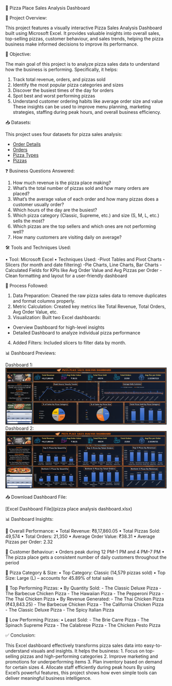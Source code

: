 🍕 Pizza Place Sales Analysis Dashboard

📌 Project Overview:

This project features a visually interactive Pizza Sales Analysis Dashboard built using Microsoft Excel. It provides valuable insights into overall sales, top-selling pizzas, customer behaviour, and sales trends, helping the pizza business make informed decisions to improve its performance.

🎯 Objective:

The main goal of this project is to analyze pizza sales data to understand how the business is performing. Specifically, it helps:
1.  Track total revenue, orders, and pizzas sold
2.	Identify the most popular pizza categories and sizes
3.	Discover the busiest times of the day for orders
4.	Spot best and worst performing pizzas
5.	Understand customer ordering habits like average order size and value
These insights can be used to improve menu planning, marketing strategies, staffing during peak hours, and overall business efficiency.

📥 Datasets:

This project uses four datasets for pizza sales analysis:
- [Order Details](order_details.csv)
- [Orders](orders.csv)
- [Pizza Types](pizza_types.csv)
- [Pizzas](pizzas.csv)

❓ Business Questions Answered:

1.	How much revenue is the pizza place making?
2.	What’s the total number of pizzas sold and how many orders are placed?
3.	What’s the average value of each order and how many pizzas does a customer usually order?
4.	Which hours of the day are the busiest?
5.	Which pizza category (Classic, Supreme, etc.) and size (S, M, L, etc.) sells the most?
6.	Which pizzas are the top sellers and which ones are not performing well?
7.	How many customers are visiting daily on average?

🛠️ Tools and Techniques Used:

•	Tool: Microsoft Excel
•	Techniques Used:
	-Pivot Tables and Pivot Charts
	-Slicers (for month and date filtering)
	-Pie Charts, Line Charts, Bar Charts
	-Calculated Fields for KPIs like Avg Order Value and Avg Pizzas per Order
	-Clean formatting and layout for a user-friendly dashboard

🔄 Process Followed:

1.	Data Preparation: Cleaned the raw pizza sales data to remove duplicates and format columns properly.
2.	Metric Calculation: Created key metrics like Total Revenue, Total Orders, Avg Order Value, etc.
3.	Visualization: Built two Excel dashboards:
-	Overview Dashboard for high-level insights
-	Detailed Dashboard to analyze individual pizza performance
4.	Added Filters: Included slicers to filter data by month.

📊 Dashboard Previews:

Dashboard 1:
![Dashboard 1](Dashboard_1.png)
Dashboard 2:
![Dashboard 2](Dashboard_2.png)

📥 Download Dashboard File:

[Excel Dashboard File](pizza place analysis dashboard.xlsx)

📊 Dashboard Insights:

🔹 Overall Performance:
      •	    Total Revenue: ₹8,17,860.05
      •	    Total Pizzas Sold: 49,574
      •	    Total Orders: 21,350
      •	    Average Order Value: ₹38.31
      •     Average Pizzas per Order: 2.32
      
🔹 Customer Behaviour:
      •	    Orders peak during 12 PM–1 PM and 4 PM–7 PM
      •	    The pizza place gets a consistent number of daily customers throughout the period
      
🔹 Pizza Category & Size:
      •	    Top Category: Classic (14,579 pizzas sold)
      •	    Top Size: Large (L) – accounts for 45.89% of total sales
      
🔹 Top Performing Pizzas:
      •	    By Quantity Sold:
	-    The Classic Deluxe Pizza
	-    The Barbecue Chicken Pizza
	-    The Hawaiian Pizza
	-    The Pepperoni Pizza
	-    The Thai Chicken Pizza
      •	    By Revenue Generated:
	-    The Thai Chicken Pizza (₹43,843.25)
	-    The Barbecue Chicken Pizza
	-    The California Chicken Pizza
	-    The Classic Deluxe Pizza
	-    The Spicy Italian Pizza
 
🔹 Low Performing Pizzas:
      •	    Least Sold:
	-    The Brie Carre Pizza
	-    The Spinach Supreme Pizza
        -    The Calabrese Pizza
	-    The Chicken Pesto Pizza

✅ Conclusion:

This Excel dashboard effectively transforms pizza sales data into easy-to-understand visuals and insights. It helps the business:
      1.	      Focus on top-selling pizzas and high-performing categories
      2.              Improve marketing and promotions for underperforming items
      3.              Plan inventory based on demand for certain sizes
      4.	      Allocate staff efficiently during peak hours
By using Excel’s powerful features, this project shows how even simple tools can deliver meaningful business intelligence.


